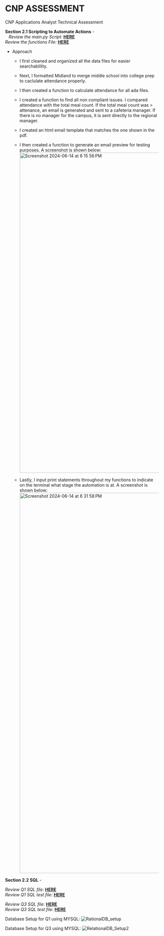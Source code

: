 # CNP ASSESSMENT
CNP Applications Analyst Technical Assessment

****Section 2.1 Scripting to Automate Actions**** - </br>
  
 *Review the main.py Script:* **[HERE](https://github.com/ddthompson01/CNP/blob/main/Part-2.1/main.py)**<br />
 *Review the functions File:* **[HERE](https://github.com/ddthompson01/CNP/blob/main/Part-2.1/utils.py)**<br />
  - Approach
    - I first cleaned and organized all the data files for easier searchablility. 
    - Next, I formatted Midland to merge middle school into college prep to caclulate attendance properly.
    - I then created a function to calculate attendance for all ada files. 
    - I created a function to find all non compliant issues. I compared attendance with the total meal count. If the total meal count was > attenance, an email is generated and sent to a cafeteria manager. If there is no manager for the campus, it is sent directly to the regional manager.
    - I created an html email template that matches the one shown in the pdf.
    - I then created a function to generate an email preview for testing purposes. A screenshot is shown below:
      <img width="1047" alt="Screenshot 2024-06-14 at 6 15 56 PM" src="https://github.com/ddthompson01/CNP/assets/112508527/8ec4b39e-7798-4342-9140-eb47f4efb271">
      
    - Lastly, I input print statements throughout my functions to indicate on the terminal what stage the automation is at. A screenshot is shown below:
      <img width="1243" alt="Screenshot 2024-06-14 at 6 31 58 PM" src="https://github.com/ddthompson01/CNP/assets/112508527/e053bcf1-2dc8-45d4-b79c-b4618159c42c">
      
 
****Section 2.2 SQL**** - </br>

 *Review Q1 SQL file:* **[HERE](https://github.com/ddthompson01/CNP/blob/main/Part-2.2/Q1/q1_storedproc.sql)**<br />
 *Review Q1 SQL test file:* **[HERE](https://github.com/ddthompson01/CNP/tree/main/Part-2.2/Q1/Q1_Test%20Results)**<br />
 
 *Review Q3 SQL file:* **[HERE](https://github.com/ddthompson01/CNP/blob/main/Part-2.2/Q3/UserAccess.sql)**<br />
 *Review Q3 SQL test file:* **[HERE](https://github.com/ddthompson01/CNP/blob/main/Part-2.2/Q3/Tests.sql)**<br />

 Database Setup for Q1 using MYSQL:
 ![RationalDB_setup](https://github.com/ddthompson01/CNP/assets/112508527/b566c92e-8049-4904-96d5-9ef8f741ed5f)

Database Setup for Q3 using MYSQL:
![RelationalDB_Setup2](https://github.com/ddthompson01/CNP/assets/112508527/be485d11-5c29-4ce9-9d81-dc887faad0fa)
